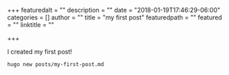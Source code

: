 +++
featuredalt = ""
description = ""
date = "2018-01-19T17:46:29-06:00"
categories = []
author = ""
title = "my first post"
featuredpath = ""
featured = ""
linktitle = ""

+++

I created my first post!

`hugo new posts/my-first-post.md`